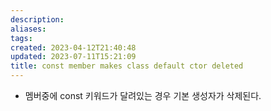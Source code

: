 ```yaml
---
description:
aliases: 
tags: 
created: 2023-04-12T21:40:48
updated: 2023-07-11T15:21:09
title: const member makes class default ctor deleted
---
```

- 멤버중에 const 키워드가 달려있는 경우 기본 생성자가 삭제된다.